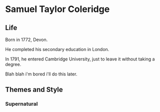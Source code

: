 # Samuel Taylor Coleridge

## Life

Born in 1772, Devon.

He completed his secondary education in London.

In 1791, he entered Cambridge University, just to leave it without taking a degree. 

Blah blah i'm bored i'll do this later.

## Themes and Style

### Supernatural


